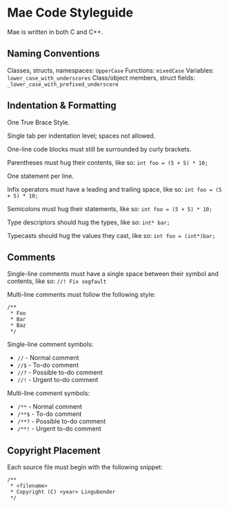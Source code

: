 Mae Code Styleguide
===================
Mae is written in both C and C++.

Naming Conventions
------------------
Classes, structs, namespaces: `UpperCase`
Functions: `mixedCase`
Variables: `lower_case_with_underscores`
Class/object members, struct fields: `_lower_case_with_prefixed_underscore`

Indentation & Formatting
----------------------
One True Brace Style.

Single tab per indentation level; spaces not allowed.

One-line code blocks must still be surrounded by curly brackets.

Parentheses must hug their contents, like so:
`int foo = (5 + 5) * 10;`

One statement per line.

Infix operators must have a leading and trailing space, like so:
`int foo = (5 + 5) * 10;`

Semicolons must hug their statements, like so:
`int foo = (5 + 5) * 10;`

Type descriptors should hug the types, like so:
`int* bar;`

Typecasts should hug the values they cast, like so:
`int foo = (int*)bar;`

Comments
--------
Single-line comments must have a single space between their symbol and contents,
like so:
`//! Fix segfault`

Multi-line comments must follow the following style:
```
/**
 * Foo
 * Bar
 * Baz
 */
```

Single-line comment symbols:
- `//` - Normal comment
- `//$` - To-do comment
- `//?` - Possible to-do comment
- `//!` - Urgent to-do comment

Multi-line comment symbols:
- `/**` - Normal comment
- `/**$` - To-do comment
- `/**?` - Possible to-do comment
- `/**!` - Urgent to-do comment

Copyright Placement
-------------------
Each source file must begin with the following snippet:
```
/**
 * <filename>
 * Copyright (C) <year> Lingubender
 */
```
